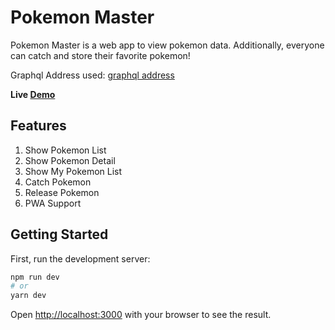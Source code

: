 # Pokemon Master
Pokemon Master is a web app to view pokemon data. Additionally, everyone can catch and store their favorite pokemon!

Graphql Address used: [graphql address](https://graphql-pokeapi.graphcdn.app/)

**Live [Demo](https://pokemon-master.vercel.app/)**

## Features

1. Show Pokemon List
2. Show Pokemon Detail
3. Show My Pokemon List
4. Catch Pokemon
5. Release Pokemon
6. PWA Support

## Getting Started

First, run the development server:

```bash
npm run dev
# or
yarn dev
```

Open [http://localhost:3000](http://localhost:3000) with your browser to see the result.

